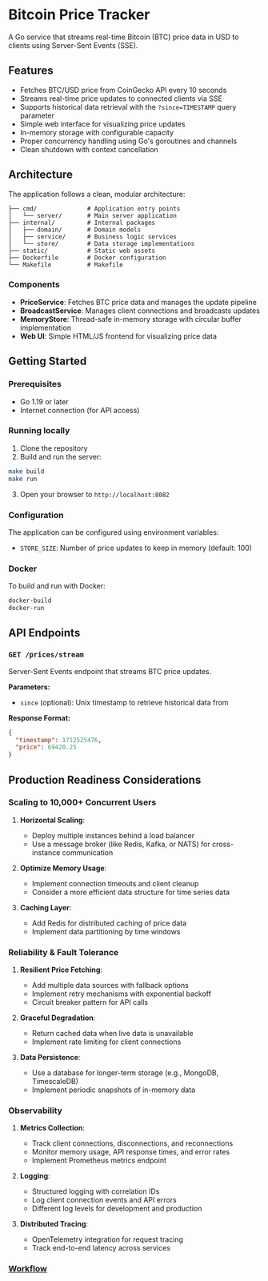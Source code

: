 # Bitcoin Price Tracker

A Go service that streams real-time Bitcoin (BTC) price data in USD to clients using Server-Sent Events (SSE).

## Features

- Fetches BTC/USD price from CoinGecko API every 10 seconds
- Streams real-time price updates to connected clients via SSE
- Supports historical data retrieval with the `?since=TIMESTAMP` query parameter
- Simple web interface for visualizing price updates
- In-memory storage with configurable capacity
- Proper concurrency handling using Go's goroutines and channels
- Clean shutdown with context cancellation

## Architecture

The application follows a clean, modular architecture:

```
├── cmd/              # Application entry points
│   └── server/       # Main server application
├── internal/         # Internal packages
│   ├── domain/       # Domain models
│   ├── service/      # Business logic services
│   └── store/        # Data storage implementations
├── static/           # Static web assets
├── Dockerfile        # Docker configuration
└── Makefile          # Makefile
```

### Components

- **PriceService**: Fetches BTC price data and manages the update pipeline
- **BroadcastService**: Manages client connections and broadcasts updates
- **MemoryStore**: Thread-safe in-memory storage with circular buffer implementation
- **Web UI**: Simple HTML/JS frontend for visualizing price data

## Getting Started

### Prerequisites

- Go 1.19 or later
- Internet connection (for API access)

### Running locally

1. Clone the repository
2. Build and run the server:

```bash
make build
make run
```

3. Open your browser to `http://localhost:8082`

### Configuration

The application can be configured using environment variables:

- `STORE_SIZE`: Number of price updates to keep in memory (default: 100)

### Docker

To build and run with Docker:

```bash
docker-build
docker-run
```

## API Endpoints

### `GET /prices/stream`

Server-Sent Events endpoint that streams BTC price updates.

**Parameters:**
- `since` (optional): Unix timestamp to retrieve historical data from

**Response Format:**
```json
{
  "timestamp": 1712525476,
  "price": 69420.25
}
```

## Production Readiness Considerations

### Scaling to 10,000+ Concurrent Users

1. **Horizontal Scaling**:
   - Deploy multiple instances behind a load balancer
   - Use a message broker (like Redis, Kafka, or NATS) for cross-instance communication

2. **Optimize Memory Usage**:
   - Implement connection timeouts and client cleanup
   - Consider a more efficient data structure for time series data

3. **Caching Layer**:
   - Add Redis for distributed caching of price data
   - Implement data partitioning by time windows

### Reliability & Fault Tolerance

1. **Resilient Price Fetching**:
   - Add multiple data sources with fallback options
   - Implement retry mechanisms with exponential backoff
   - Circuit breaker pattern for API calls

2. **Graceful Degradation**:
   - Return cached data when live data is unavailable
   - Implement rate limiting for client connections

3. **Data Persistence**:
   - Use a database for longer-term storage (e.g., MongoDB, TimescaleDB)
   - Implement periodic snapshots of in-memory data

### Observability

1. **Metrics Collection**:
   - Track client connections, disconnections, and reconnections
   - Monitor memory usage, API response times, and error rates
   - Implement Prometheus metrics endpoint

2. **Logging**:
   - Structured logging with correlation IDs
   - Log client connection events and API errors
   - Different log levels for development and production

3. **Distributed Tracing**:
   - OpenTelemetry integration for request tracing
   - Track end-to-end latency across services

### [Workflow](/docs/workflow.md) 

